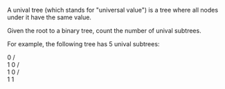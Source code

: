 A unival tree (which stands for "universal value") is a tree where all nodes under it have the same value.

Given the root to a binary tree, count the number of unival subtrees.

For example,
 the following tree has 5 unival subtrees:

   0
  / \
 1   0
    / \
   1   0
  / \
 1   1